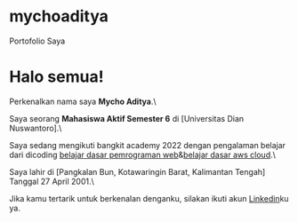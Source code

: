 # mychoaditya
Portofolio Saya

# Halo semua! 

Perkenalkan nama saya **Mycho Aditya**.\

Saya seorang **Mahasiswa Aktif Semester 6** di [Universitas Dian Nuswantoro].\

Saya sedang mengikuti bangkit academy 2022 dengan pengalaman belajar dari dicoding [belajar dasar pemrograman web](https://www.dicoding.com/certificates/4EXGY6MQ9XRL)&[belajar dasar aws cloud](https://www.dicoding.com/certificates/1OP8LJJD1ZQK).\

Saya lahir di [Pangkalan Bun, Kotawaringin Barat, Kalimantan Tengah] Tanggal 27 April 2001.\

Jika kamu tertarik untuk berkenalan denganku, silakan ikuti akun [Linkedin](https://www.linkedin.com/in/mycho-aditya-326b31198/)ku ya.
